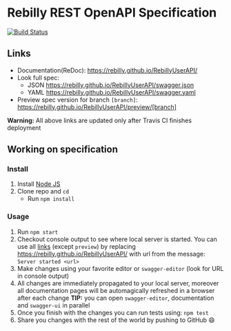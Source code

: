 # Rebilly REST OpenAPI Specification
[![Build Status](https://travis-ci.org/Rebilly/RebillyUserAPI.svg?branch=master)](https://travis-ci.org/Rebilly/RebillyUserAPI)

## Links

- Documentation(ReDoc): https://rebilly.github.io/RebillyUserAPI/
- Look full spec:
    + JSON https://rebilly.github.io/RebillyUserAPI/swagger.json
    + YAML https://rebilly.github.io/RebillyUserAPI/swagger.yaml
- Preview spec version for branch `[branch]`: https://rebilly.github.io/RebillyUserAPI/preview/[branch]

**Warning:** All above links are updated only after Travis CI finishes deployment

## Working on specification
### Install

1. Install [Node JS](https://nodejs.org/)
2. Clone repo and `cd`
    + Run `npm install`

### Usage

1. Run `npm start`
2. Checkout console output to see where local server is started. You can use all [links](#links) (except `preview`) by replacing https://rebilly.github.io/RebillyUserAPI/ with url from the message: `Server started <url>`
3. Make changes using your favorite editor or `swagger-editor` (look for URL in console output)
4. All changes are immediately propagated to your local server, moreover all documentation pages will be automagically refreshed in a browser after each change
**TIP:** you can open `swagger-editor`, documentation and `swagger-ui` in parallel
5. Once you finish with the changes you can run tests using: `npm test`
6. Share you changes with the rest of the world by pushing to GitHub :smile:
